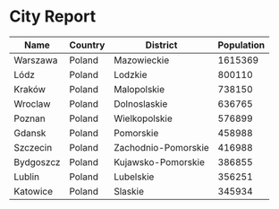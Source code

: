 # City Report

| Name | Country | District | Population |
| ---- | ------- | -------- | ---------- |
| Warszawa | Poland | Mazowieckie | 1615369 |
| Lódz | Poland | Lodzkie | 800110 |
| Kraków | Poland | Malopolskie | 738150 |
| Wroclaw | Poland | Dolnoslaskie | 636765 |
| Poznan | Poland | Wielkopolskie | 576899 |
| Gdansk | Poland | Pomorskie | 458988 |
| Szczecin | Poland | Zachodnio-Pomorskie | 416988 |
| Bydgoszcz | Poland | Kujawsko-Pomorskie | 386855 |
| Lublin | Poland | Lubelskie | 356251 |
| Katowice | Poland | Slaskie | 345934 |
